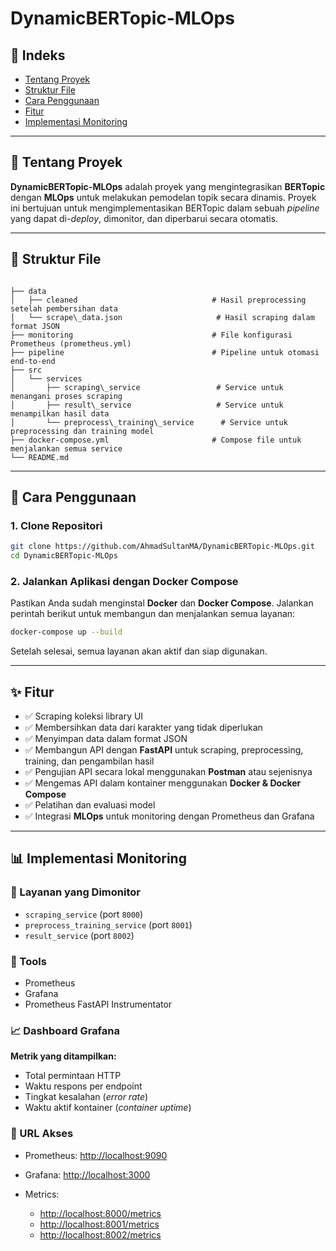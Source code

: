 ﻿# DynamicBERTopic-MLOps

## 📒 Indeks
- [Tentang Proyek](#tentang-proyek)
- [Struktur File](#struktur-file)
- [Cara Penggunaan](#cara-penggunaan)
- [Fitur](#fitur)
- [Implementasi Monitoring](#implementasi-monitoring)

---

## 📌 Tentang Proyek

**DynamicBERTopic-MLOps** adalah proyek yang mengintegrasikan **BERTopic** dengan **MLOps** untuk melakukan pemodelan topik secara dinamis. Proyek ini bertujuan untuk mengimplementasikan BERTopic dalam sebuah *pipeline* yang dapat di-*deploy*, dimonitor, dan diperbarui secara otomatis.

---

## 📂 Struktur File

```

├── data
│   ├── cleaned                              # Hasil preprocessing setelah pembersihan data
│   └── scrape\_data.json                     # Hasil scraping dalam format JSON
├── monitoring                               # File konfigurasi Prometheus (prometheus.yml)
├── pipeline                                 # Pipeline untuk otomasi end-to-end
├── src
│   └── services
│       ├── scraping\_service                 # Service untuk menangani proses scraping
│       ├── result\_service                   # Service untuk menampilkan hasil data
│       └── preprocess\_training\_service      # Service untuk preprocessing dan training model
├── docker-compose.yml                       # Compose file untuk menjalankan semua service
└── README.md

````

---

## 🔧 Cara Penggunaan

### 1. Clone Repositori

```bash
git clone https://github.com/AhmadSultanMA/DynamicBERTopic-MLOps.git
cd DynamicBERTopic-MLOps
````

### 2. Jalankan Aplikasi dengan Docker Compose

Pastikan Anda sudah menginstal **Docker** dan **Docker Compose**. Jalankan perintah berikut untuk membangun dan menjalankan semua layanan:

```bash
docker-compose up --build
```

Setelah selesai, semua layanan akan aktif dan siap digunakan.

---

## ✨ Fitur

* ✅ Scraping koleksi library UI
* ✅ Membersihkan data dari karakter yang tidak diperlukan
* ✅ Menyimpan data dalam format JSON
* ✅ Membangun API dengan **FastAPI** untuk scraping, preprocessing, training, dan pengambilan hasil
* ✅ Pengujian API secara lokal menggunakan **Postman** atau sejenisnya
* ✅ Mengemas API dalam kontainer menggunakan **Docker & Docker Compose**
* ✅ Pelatihan dan evaluasi model
* ✅ Integrasi **MLOps** untuk monitoring dengan Prometheus dan Grafana

---

## 📊 Implementasi Monitoring

### 🔧 Layanan yang Dimonitor

* `scraping_service` (port `8000`)
* `preprocess_training_service` (port `8001`)
* `result_service` (port `8002`)

### 🧰 Tools

* Prometheus
* Grafana
* Prometheus FastAPI Instrumentator

### 📈 Dashboard Grafana

**Metrik yang ditampilkan:**

* Total permintaan HTTP
* Waktu respons per endpoint
* Tingkat kesalahan (*error rate*)
* Waktu aktif kontainer (*container uptime*)

### 🔗 URL Akses

* Prometheus: [http://localhost:9090](http://localhost:9090)
* Grafana: [http://localhost:3000](http://localhost:3000)
* Metrics:

  * [http://localhost:8000/metrics](http://localhost:8000/metrics)
  * [http://localhost:8001/metrics](http://localhost:8001/metrics)
  * [http://localhost:8002/metrics](http://localhost:8002/metrics)


